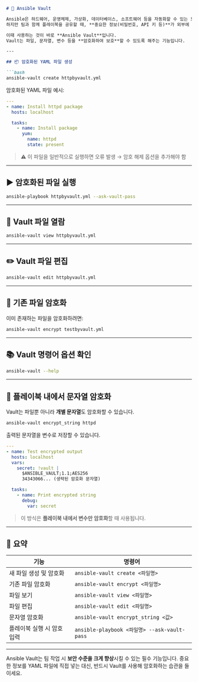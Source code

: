 ````markdown
# 🔐 Ansible Vault

Ansible은 하드웨어, 운영체제, 가상화, 데이터베이스, 소프트웨어 등을 자동화할 수 있는 도구입니다.  
하지만 팀과 함께 플레이북을 공유할 때, **중요한 정보(비밀번호, API 키 등)**가 외부에 노출될 위험이 있습니다.

이때 사용하는 것이 바로 **Ansible Vault**입니다.  
Vault는 파일, 문자열, 변수 등을 **암호화하여 보호**할 수 있도록 해주는 기능입니다.

---

## 📦 암호화된 YAML 파일 생성

```bash
ansible-vault create httpbyvault.yml
````

암호화된 YAML 파일 예시:

```yaml
---
- name: Install httpd package
  hosts: localhost

  tasks:
    - name: Install package
      yum:
        name: httpd
        state: present
```

> ⚠️ 이 파일을 일반적으로 실행하면 오류 발생
> → 암호 해제 옵션을 추가해야 함

---

## ▶️ 암호화된 파일 실행

```bash
ansible-playbook httpbyvault.yml --ask-vault-pass
```

---

## 👀 Vault 파일 열람

```bash
ansible-vault view httpbyvault.yml
```

---

## ✏️ Vault 파일 편집

```bash
ansible-vault edit httpbyvault.yml
```

---

## 🔐 기존 파일 암호화

이미 존재하는 파일을 암호화하려면:

```bash
ansible-vault encrypt testbyvault.yml
```

---

## 📚 Vault 명령어 옵션 확인

```bash
ansible-vault --help
```

---

## 🔑 플레이북 내에서 문자열 암호화

Vault는 파일뿐 아니라 **개별 문자열**도 암호화할 수 있습니다.

```bash
ansible-vault encrypt_string httpd
```

출력된 문자열을 변수로 저장할 수 있습니다.

```yaml
---
- name: Test encrypted output
  hosts: localhost
  vars:
    secret: !vault |
      $ANSIBLE_VAULT;1.1;AES256
      34343066... (생략된 암호화 문자열)

  tasks:
    - name: Print encrypted string
      debug:
        var: secret
```

> 이 방식은 **플레이북 내에서 변수만 암호화**할 때 사용됩니다.

---

## 🧾 요약

| 기능              | 명령어                                       |
| --------------- | ----------------------------------------- |
| 새 파일 생성 및 암호화   | `ansible-vault create <파일명>`              |
| 기존 파일 암호화       | `ansible-vault encrypt <파일명>`             |
| 파일 보기           | `ansible-vault view <파일명>`                |
| 파일 편집           | `ansible-vault edit <파일명>`                |
| 문자열 암호화         | `ansible-vault encrypt_string <값>`        |
| 플레이북 실행 시 암호 입력 | `ansible-playbook <파일명> --ask-vault-pass` |

---

Ansible Vault는 팀 작업 시 **보안 수준을 크게 향상**시킬 수 있는 필수 기능입니다.
중요한 정보를 YAML 파일에 직접 넣는 대신, 반드시 Vault를 사용해 암호화하는 습관을 들이세요.

```

